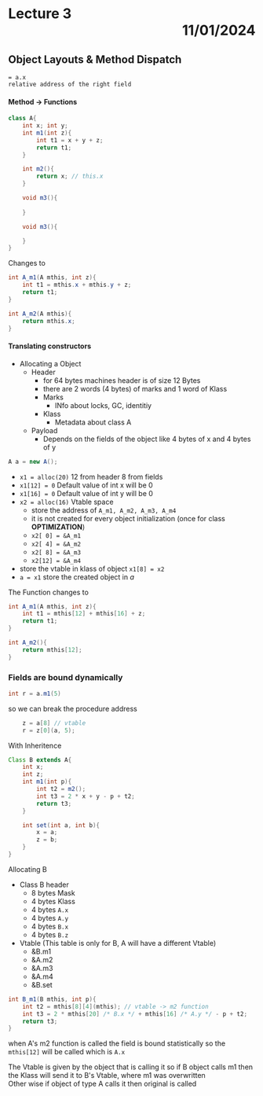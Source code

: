 # Lecture 3  <div style = 'text-align: right;'> 11/01/2024 </div >

## Object Layouts & Method Dispatch

    = a.x
    relative address of the right field

#### Method → Functions
```Java
class A{
    int x; int y;
    int m1(int z){
        int t1 = x + y + z;
        return t1;
    }

    int m2(){
        return x; // this.x
    }

    void m3(){
        
    }

    void m3(){

    }
}
```

Changes to 

```Java
int A_m1(A mthis, int z){
    int t1 = mthis.x + mthis.y + z;
    return t1;
}

int A_m2(A mthis){
    return mthis.x;
}
```


#### Translating constructors
- Allocating a Object
    * Header 
        + for 64 bytes machines header is of size 12 Bytes
        + there are 2 words (4 bytes) of marks and 1 word of Klass
        + Marks
            + INfo about locks, GC, identitiy
        + Klass
            + Metadata about class A
    * Payload 
        + Depends on the fields of the object like 4 bytes of x and 4 bytes of y

```Java
A a = new A();
```

- `x1 = alloc(20)` 12 from header 8 from fields
- `x1[12] = 0` Default value of int x will be 0
- `x1[16] = 0` Default value of int y will be 0
- `x2 = alloc(16)` Vtable space
    - store the address of `A_m1, A_m2, A_m3, A_m4`
    - it is not created for every object initialization (once for class __OPTIMIZATION__)
    - `x2[ 0] = &A_m1`
    - `x2[ 4] = &A_m2`
    - `x2[ 8] = &A_m3`
    - `x2[12] = &A_m4`
- store the vtable in klass of object `x1[8] = x2`
- `a = x1` store the created object in *a* 

The Function changes to 

```Java
int A_m1(A mthis, int z){
    int t1 = mthis[12] + mthis[16] + z;
    return t1;
}

int A_m2(){
    return mthis[12];
}
```

### Fields are bound dynamically
```Java
int r = a.m1(5)
```

so we can break the procedure address
```Java
    z = a[8] // vtable
    r = z[0](a, 5);
```

With Inheritence
```Java
Class B extends A{
    int x; 
    int z;
    int m1(int p){
        int t2 = m2();
        int t3 = 2 * x + y - p + t2;
        return t3;
    }

    int set(int a, int b){
        x = a;
        z = b;
    }
}
```

Allocating B
- Class B header
    * 8 bytes Mask
    * 4 bytes Klass
    * 4 bytes `A.x`
    * 4 bytes `A.y`
    * 4 bytes `B.x`
    * 4 bytes `B.z`
- Vtable (This table is only for B, A will have a different Vtable)
    * &B.m1
    * &A.m2
    * &A.m3
    * &A.m4
    * &B.set

```Java
int B_m1(B mthis, int p){
    int t2 = mthis[8][4](mthis); // vtable -> m2 function
    int t3 = 2 * mthis[20] /* B.x */ + mthis[16] /* A.y */ - p + t2;
    return t3;
}
```

when A's m2 function is called the field is bound statistically so the `mthis[12]` will be called which is `A.x`

The Vtable is given by the object that is calling it so if B object calls m1 then the Klass will send it to B's Vtable, where m1 was overwritten  
Other wise if object of type A calls it then original is called

